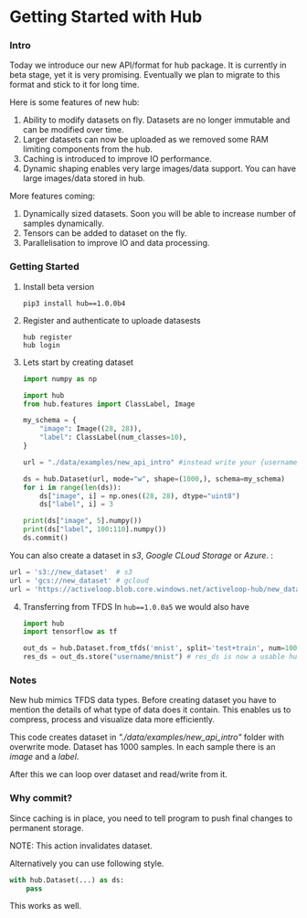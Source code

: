 # Getting Started with Hub

### Intro

Today we introduce our new API/format for hub package. It is currently in beta stage, yet it is very promising.
Eventually we plan to migrate to this format and stick to it for long time. 

Here is some features of new hub:
1. Ability to modify datasets on fly. Datasets are no longer immutable and can be modified over time.
2. Larger datasets can now be uploaded as we removed some RAM limiting components from the hub.
3. Caching is introduced to improve IO performance.
4. Dynamic shaping enables very large images/data support. You can have large images/data stored in hub. 

More features coming:
1. Dynamically sized datasets. Soon you will be able to increase number of samples dynamically.
2. Tensors can be added to dataset on the fly.
3. Parallelisation to improve IO and data processing.

### Getting Started

1. Install beta version
    ```
    pip3 install hub==1.0.0b4
    ```

2. Register and authenticate to uploade datasests
    ```
    hub register
    hub login
    ```

3. Lets start by creating dataset
    ```python
    import numpy as np

    import hub
    from hub.features import ClassLabel, Image

    my_schema = {
        "image": Image((28, 28)),
        "label": ClassLabel(num_classes=10),
    }

    url = "./data/examples/new_api_intro" #instead write your {username}/{dataset} to make it public

    ds = hub.Dataset(url, mode="w", shape=(1000,), schema=my_schema)
    for i in range(len(ds)):
        ds["image", i] = np.ones((28, 28), dtype="uint8")
        ds["label", i] = 3

    print(ds["image", 5].numpy())
    print(ds["label", 100:110].numpy())
    ds.commit()
    ```

You can also create a dataset in *s3*, *Google CLoud Storage* or *Azure*. :

```python
url = 's3://new_dataset'  # s3
url = 'gcs://new_dataset' # gcloud
url = 'https://activeloop.blob.core.windows.net/activeloop-hub/new_dataset' # Azure
```


4. Transferring from TFDS
    In `hub==1.0.0a5` we would also have 
    ```python
    import hub
    import tensorflow as tf

    out_ds = hub.Dataset.from_tfds('mnist', split='test+train', num=1000)
    res_ds = out_ds.store("username/mnist") # res_ds is now a usable hub dataset
    ```

### Notes

New hub mimics TFDS data types. Before creating dataset you have to mention the details of what type of data does it contain. This enables us to compress, process and visualize data more efficiently.

This code creates dataset in *"./data/examples/new_api_intro"* folder with overwrite mode. Dataset has 1000 samples. In each sample there is an *image* and a *label*.

After this we can loop over dataset and read/write from it.


### Why commit?

Since caching is in place, you need to tell program to push final changes to permanent storage. 

NOTE: This action invalidates dataset.

Alternatively you can use following style.

```python
with hub.Dataset(...) as ds:
    pass
```

This works as well.
